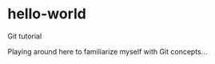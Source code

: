hello-world
===========

Git tutorial

Playing around here to familiarize myself with Git concepts...

